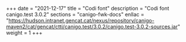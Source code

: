 +++
date        = "2021-12-17"
title       = "Codi font"
description = "Codi font canigo.test 3.0.2"
sections    = "canigo-fwk-docs"
enllac		= "https://hudson.intranet.gencat.cat/nexus/repository/canigo-maven2/cat/gencat/ctti/canigo.test/3.0.2/canigo.test-3.0.2-sources.jar"
weight		= 1
+++

